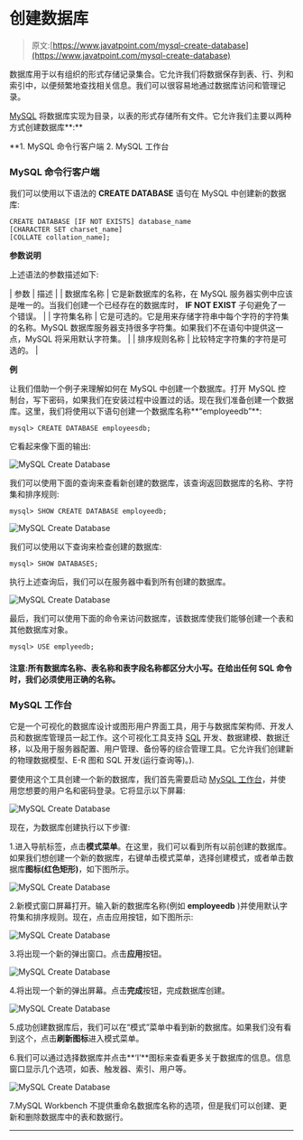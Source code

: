 # 创建数据库

> 原文:[https://www.javatpoint.com/mysql-create-database](https://www.javatpoint.com/mysql-create-database)

数据库用于以有组织的形式存储记录集合。它允许我们将数据保存到表、行、列和索引中，以便频繁地查找相关信息。我们可以很容易地通过数据库访问和管理记录。

[MySQL](https://www.javatpoint.com/mysql-tutorial) 将数据库实现为目录，以表的形式存储所有文件。它允许我们主要以两种方式创建数据库**:**

 **1.  MySQL 命令行客户端
2.  MySQL 工作台

### MySQL 命令行客户端

我们可以使用以下语法的 **CREATE DATABASE** 语句在 MySQL 中创建新的数据库:

```
CREATE DATABASE [IF NOT EXISTS] database_name
[CHARACTER SET charset_name]
[COLLATE collation_name];

```

**参数说明**

上述语法的参数描述如下:

| 参数 | 描述 |
| 数据库名称 | 它是新数据库的名称，在 MySQL 服务器实例中应该是唯一的。当我们创建一个已经存在的数据库时， **IF NOT EXIST** 子句避免了一个错误。 |
| 字符集名称 | 它是可选的。它是用来存储字符串中每个字符的字符集的名称。MySQL 数据库服务器支持很多字符集。如果我们不在语句中提供这一点，MySQL 将采用默认字符集。 |
| 排序规则名称 | 比较特定字符集的字符是可选的。 |

**例**

让我们借助一个例子来理解如何在 MySQL 中创建一个数据库。打开 MySQL 控制台，写下密码，如果我们在安装过程中设置过的话。现在我们准备创建一个数据库。这里，我们将使用以下语句创建一个数据库名称**“employeedb”**:

```
mysql> CREATE DATABASE employeesdb;

```

它看起来像下面的输出:

![MySQL Create Database](../Images/2c59e09c5de0ce4472c908364e5de28d.png)

我们可以使用下面的查询来查看新创建的数据库，该查询返回数据库的名称、字符集和排序规则:

```
mysql> SHOW CREATE DATABASE employeedb; 

```

![MySQL Create Database](../Images/0fd78ffe75d893a415c4a6ea1eff88ac.png)

我们可以使用以下查询来检查创建的数据库:

```
mysql> SHOW DATABASES;  

```

执行上述查询后，我们可以在服务器中看到所有创建的数据库。

![MySQL Create Database](../Images/748bf95d2c980dc5b92feb69957721f6.png)

最后，我们可以使用下面的命令来访问数据库，该数据库使我们能够创建一个表和其他数据库对象。

```
mysql> USE emplyeedb; 

```

#### 注意:所有数据库名称、表名称和表字段名称都区分大小写。在给出任何 SQL 命令时，我们必须使用正确的名称。

### MySQL 工作台

它是一个可视化的数据库设计或图形用户界面工具，用于与数据库架构师、开发人员和数据库管理员一起工作。这个可视化工具支持 [SQL](https://www.javatpoint.com/sql-tutorial) 开发、数据建模、数据迁移，以及用于服务器配置、用户管理、备份等的综合管理工具。它允许我们创建新的物理数据模型、E-R 图和 SQL 开发(运行查询等)。).

要使用这个工具创建一个新的数据库，我们首先需要启动 [MySQL 工作台](https://www.javatpoint.com/mysql-workbench)，并使用您想要的用户名和密码登录。它将显示以下屏幕:

![MySQL Create Database](../Images/d22ebac92fdc045bbd0e2ba9551e1fad.png)

现在，为数据库创建执行以下步骤:

1.进入导航标签，点击**模式菜单**。在这里，我们可以看到所有以前创建的数据库。如果我们想创建一个新的数据库，右键单击模式菜单，选择创建模式，或者单击数据库**图标(红色矩形)**，如下图所示。

![MySQL Create Database](../Images/1dfda641f77f8af020f13ce4e9b9b6d4.png)

2.新模式窗口屏幕打开。输入新的数据库名称(例如 **employeedb** )并使用默认字符集和排序规则。现在，点击应用按钮，如下图所示:

![MySQL Create Database](../Images/8416590c5e63ee876f10b5a051cd3c3b.png)

3.将出现一个新的弹出窗口。点击**应用**按钮。

![MySQL Create Database](../Images/3bffd7c8ef90e7b2440e4db4b893d439.png)

4.将出现一个新的弹出屏幕。点击**完成**按钮，完成数据库创建。

![MySQL Create Database](../Images/de85c2c204cc97a7bb5bff1d167ce70c.png)

5.成功创建数据库后，我们可以在“模式”菜单中看到新的数据库。如果我们没有看到这个，点击**刷新图标**进入模式菜单。

6.我们可以通过选择数据库并点击**‘I’**图标来查看更多关于数据库的信息。信息窗口显示几个选项，如表、触发器、索引、用户等。

![MySQL Create Database](../Images/6b433dce060bd5e50ec6553c0d594b1d.png)

7.MySQL Workbench 不提供重命名数据库名称的选项，但是我们可以创建、更新和删除数据库中的表和数据行。

* * ***